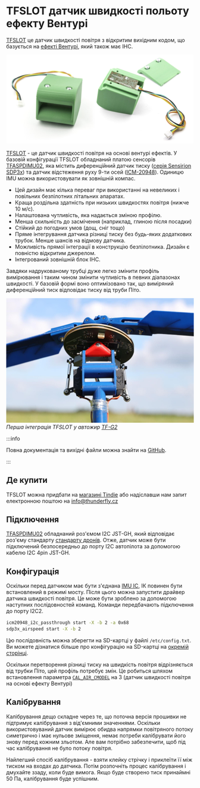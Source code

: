 # TFSLOT датчик швидкості польоту ефекту Вентурі

[TFSLOT](https://github.com/ThunderFly-aerospace/TFSLOT01) це датчик швидкості повітря з відкритим вихідним кодом, що базується на [ефекті Вентурі](https://en.wikipedia.org/wiki/Venturi_effect), який також має ІНС.

![TFSLOT and TFSLOT WITH TFASPDIMU02 board](../../assets/hardware/sensors/airspeed/tsflot_compose.jpg)

[TFSLOT](https://github.com/ThunderFly-aerospace/TFSLOT01) - це датчик швидкості повітря на основі вентурі ефектів. У базовій конфігурації TFSLOT обладнаний платою сенсорів [TFASPDIMU02](https://github.com/ThunderFly-aerospace/TFASPDIMU02), яка містить диференційний датчик тиску ([серія Sensirion SDP3x](https://sensirion.com/products/catalog/?filter_series=d1816d53-f5c8-47e3-ab47-818c3fd54259)) та датчик відстеження руху 9-ти осей ([ICM-20948](https://invensense.tdk.com/products/motion-tracking/9-axis/icm-20948/)). Одиницю IMU можна використовувати як зовнішній компас.

- Цей дизайн має кілька переваг при використанні на невеликих і повільних безпілотних літальних апаратах.
- Краща роздільна здатність при низьких швидкостях повітря (нижче 10 м/с).
- Налаштована чутливість, яка надається зміною профілю.
- Менша схильність до засмічення (наприклад, глиною після посадки)
- Стійкий до погодних умов (дощ, сніг тощо)
- Пряме інтегрування датчика різниці тиску без будь-яких додаткових трубок. Менше шансів на відмову датчика.
- Можливість прямої інтеграції в конструкцію безпілотника. Дизайн є повністю відкритим джерелом.
- Інтегрований зовнішній блок ІНС.

Завдяки надрукованому трубці дуже легко змінити профіль вимірювання і таким чином змінити чутливість в певних діапазонах швидкості. У базовій формі воно оптимізовано так, що виміряний диференційний тиск відповідає тиску від труби Піто.

![TFSLOT integrated in TF-G2](../../assets/hardware/sensors/airspeed/tfslot_integration.jpg) _Перша інтеграція TFSLOT у автожир [TF-G2](https://github.com/ThunderFly-aerospace/TF-G2/)_

:::info

Повна документація та вихідні файли можна знайти на [GitHub](https://github.com/ThunderFly-aerospace/TFSLOT01).

:::

## Де купити

TFSLOT можна придбати на [магазині Tindie](https://www.tindie.com/products/thunderfly/tfslot01a-inovative-drone-airspeed-sensor/) або надіславши нам запит електронною поштою на info@thunderfly.cz

## Підключення

[TFASPDIMU02](https://github.com/ThunderFly-aerospace/TFASPDIMU02) обладнаний роз'ємом I2C JST-GH, який відповідає роз'єму стандарту [стандарту дронів](https://github.com/pixhawk/Pixhawk-Standards/blob/master/DS-009%20Pixhawk%20Connector%20Standard.pdf). Отже, датчик може бути підключений безпосередньо до порту I2C автопілота за допомогою кабелю I2C 4pin JST-GH.

## Конфігурація

Оскільки перед датчиком має бути з'єднана [IMU IC](https://invensense.tdk.com/products/motion-tracking/9-axis/icm-20948/), ІК повинен бути встановлений в режимі мосту. Після цього можна запустити драйвер датчика швидкості повітря. Це може бути зроблено за допомогою наступних послідовностей команд. Команди передбачають підключення до порту I2C2.

```sh
icm20948_i2c_passthrough start -X -b 2 -a 0x68
sdp3x_airspeed start -X -b 2
```

Цю послідовність можна зберегти на SD-картці у файлі `/etc/config.txt`. Ви можете дізнатися більше про конфігурацію на SD-картці на [окремій сторінці](../concept/system_startup.md#replacing-the-system-startup).

Оскільки перетворення різниці тиску на швидкість повітря відрізняється від трубки Піто, цей профіль потребує змін. Це робиться шляхом встановлення параметра [`CAL_AIR_CMODEL`](../advanced_config/parameter_reference.md#CAL_AIR_CMODEL) на 3 (датчик швидкості повітря на основі ефекту Вентурі)

## Калібрування

Калібрування дещо складне через те, що поточна версія прошивки не підтримує калібрування з від'ємними значеннями. Оскільки використовуваний датчик вимірює обидва напрямки повітряного потоку симетрично і має нульове зміщення, немає потреби калібрувати його знову перед кожним зльотом. Але вам потрібно забезпечити, щоб під час калібрування не було потоку повітря.

Найлегший спосіб калібрування - взяти клейку стрічку і приклеїти її між тиском на входах до датчика. Потім розпочніть процес калібрування і дмухайте ззаду, коли буде вимога. Якщо буде створено тиск принаймні 50 Па, калібрування буде успішним.
